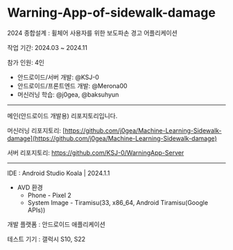 # Warning-App-of-sidewalk-damage
2024 종합설계 : 휠체어 사용자를 위한 보도파손 경고 어플리케이션

작업 기간: 2024.03 ~ 2024.11

참가 인원: 4인

- 안드로이드/서버 개발: @KSJ-0
- 안드로이드/프론트엔드 개발: @Merona00
- 머신러닝 학습: @j0gea, @baksuhyun

---

메인(안드로이드 개발용) 리포지토리입니다. 

머신러닝 리포지토리: [https://github.com/j0gea/Machine-Learning-Sidewalk-damage](https://github.com/j0gea/Machine-Learning-Sidewalk-damage)

서버 리포지토리: https://github.com/KSJ-0/WarningApp-Server

- - -

IDE : Android Studio Koala | 2024.1.1 
- AVD 환경
    - Phone - Pixel 2
    - System Image - Tiramisu(33, x86_64, Android Tiramisu(Google APIs))

개발 플랫폼 : 안드로이드 애플리케이션

테스트 기기 : 갤럭시 S10, S22
